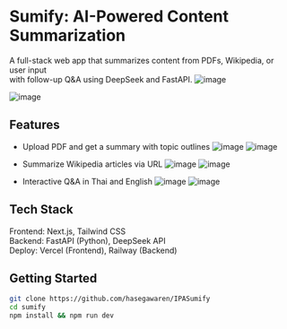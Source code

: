 # Sumify: AI-Powered Content Summarization

A full-stack web app that summarizes content from PDFs, Wikipedia, or user input  
with follow-up Q&A using DeepSeek and FastAPI.
![image](https://github.com/user-attachments/assets/c42d6b39-0984-4a0b-bddf-445b8afb6068)

![image](https://github.com/user-attachments/assets/e97617b8-ed7f-4cc6-9d6f-1185b6314e38)


## Features
- Upload PDF and get a summary with topic outlines
![image](https://github.com/user-attachments/assets/7fb06f18-a4cc-48ec-b8ba-2b01df1e4688)
![image](https://github.com/user-attachments/assets/95938dec-9be9-46e2-84a5-7e2f8b82ec3a)

- Summarize Wikipedia articles via URL
![image](https://github.com/user-attachments/assets/22b52ed7-4cbf-49e6-acc9-8216d0bbca57)
![image](https://github.com/user-attachments/assets/6411226b-597e-41b0-bc2b-3af36b6f3b5f)

- Interactive Q&A in Thai and English
![image](https://github.com/user-attachments/assets/e233fb1d-4fd1-456d-8dfd-89bc8172a21f)
![image](https://github.com/user-attachments/assets/a8c40875-f59b-4f4c-809b-75665e7fb5ac)

## Tech Stack
Frontend: Next.js, Tailwind CSS  
Backend: FastAPI (Python), DeepSeek API  
Deploy: Vercel (Frontend), Railway (Backend)

## Getting Started
```bash
git clone https://github.com/hasegawaren/IPASumify
cd sumify
npm install && npm run dev

